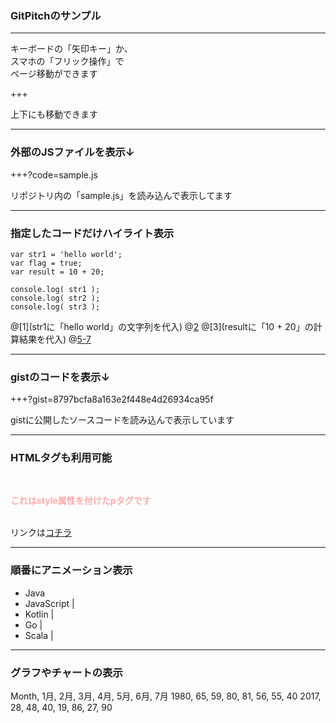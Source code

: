 ### GitPitchのサンプル

---

キーボードの「矢印キー」か、<br/>スマホの「フリック操作」で<br/>ページ移動ができます

+++

上下にも移動できます

---

### 外部のJSファイルを表示↓

+++?code=sample.js

リポジトリ内の「sample.js」を読み込んで表示してます

---

### 指定したコードだけハイライト表示

```
var str1 = 'hello world';
var flag = true;
var result = 10 + 20;

console.log( str1 );
console.log( str2 );
console.log( str3 );
```
@[1](str1に「hello world」の文字列を代入)
@[2](flagに「true」を代入)
@[3](resultに「10 + 20」の計算結果を代入)
@[5-7](すべての変数をコンソールに表示する)

---

### gistのコードを表示↓

+++?gist=8797bcfa8a163e2f448e4d26934ca95f

gistに公開したソースコードを読み込んで表示しています

---

### HTMLタグも利用可能

<br/>
<p style="font-weight: bold; color:#ffaaaa">これはstyle属性を付けたpタグです</p>
<br/>
リンクは<a href="#" target="_blank">コチラ</a>

---

### 順番にアニメーション表示

- Java
- JavaScript |
- Kotlin     |
- Go         |
- Scala      |

---

### グラフやチャートの表示

<canvas data-chart="radar">
  Month, 1月, 2月, 3月, 4月, 5月, 6月, 7月
  1980, 65, 59, 80, 81, 56, 55, 40
  2017, 28, 48, 40, 19, 86, 27, 90
</canvas>
